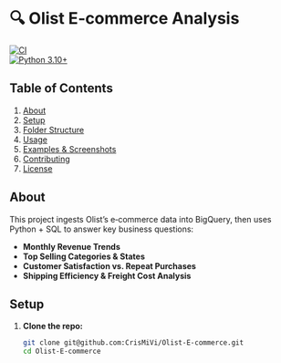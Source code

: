 # 🔍 Olist E‑commerce Analysis  
[![CI](https://github.com/CrisMiVi/Olist-E-commerce/actions/workflows/ci.yml/badge.svg)](https://github.com/CrisMiVi/Olist-E-commerce/actions)  
[![Python 3.10+](https://img.shields.io/badge/python-3.10%2B-blue)](https://www.python.org)


## Table of Contents
1. [About](#about)  
2. [Setup](#setup)  
3. [Folder Structure](#folder-structure)  
4. [Usage](#usage)  
5. [Examples & Screenshots](#examples--screenshots)  
6. [Contributing](#contributing)  
7. [License](#license)

## About
This project ingests Olist’s e‑commerce data into BigQuery, then uses Python + SQL to answer key business questions:

- **Monthly Revenue Trends**  
- **Top Selling Categories & States**  
- **Customer Satisfaction vs. Repeat Purchases**  
- **Shipping Efficiency & Freight Cost Analysis**

## Setup
1. **Clone the repo:**  
   ```bash
   git clone git@github.com:CrisMiVi/Olist-E-commerce.git
   cd Olist-E-commerce
